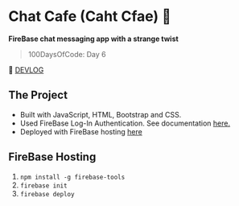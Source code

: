 # Chat Cafe (Caht Cfae) 💬
**FireBase chat messaging app with a strange twist**
> 100DaysOfCode: Day 6

📒 [DEVLOG](https://medium.com/@victoria2666/100-days-of-code-day-5-of-100-c368583a1b2c)

## The Project
- Built with JavaScript, HTML, Bootstrap and CSS.
- Used FireBase Log-In Authentication. See documentation [here.](https://firebase.google.com/docs/auth/web/start?authuser=0)
- Deployed with FireBase hosting [here](https://caht-viclo.firebaseapp.com/)

## FireBase Hosting
1. `npm install -g firebase-tools`
2. `firebase init`
3. `firebase deploy`
